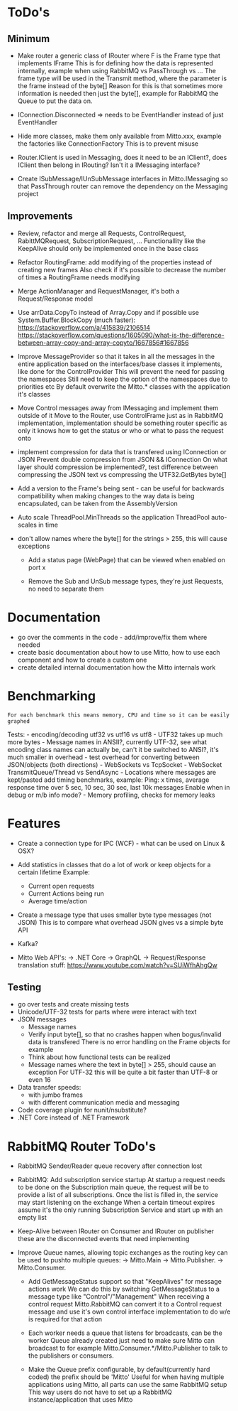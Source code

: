 # ToDo's

## Minimum

  - Make router a generic class of IRouter<F> where F is the Frame type that implements IFrame
    This is for defining how the data is represented internally, example when using RabbitMQ vs PassThrough vs ...
    The frame type will be used in the Transmit method, where the parameter is the frame instead of the byte[]
    Reason for this is that sometimes more information is needed then just the byte[], example for RabbitMQ the
    Queue to put the data on.

  - IConnection.Disconnected => needs to be EventHandler<IClientConnection> instead of just EventHandler

  - Hide more classes, make them only available from Mitto.xxx, example the factories like ConnectionFactory
    This is to prevent misuse

  - Router.IClient is used in Messaging, does it need to be an IClient?, does IClient then belong in IRouting?
    Isn't it a IMessaging interface?

 - Create ISubMessage/IUnSubMessage interfaces in Mitto.IMessaging so that PassThrough router can remove
   the dependency on the Messaging project

## Improvements

  - Review, refactor and merge all Requests, ControlRequest, RabittMQRequest, SubscriptionRequest, ...
    Functionallity like the KeepAlive should only be implemented once in the base class

  - Refactor RoutingFrame: add modifying of the properties instead of creating new frames
    Also check if it's possible to decrease the number of times a RoutingFrame needs modifying

  - Merge ActionManager and RequestManager, it's both a Request/Response model

  - Use arrData.CopyTo instead of Array.Copy and if possible use System.Buffer.BlockCopy (much faster):
    https://stackoverflow.com/a/415839/2106514
    https://stackoverflow.com/questions/1605090/what-is-the-difference-between-array-copy-and-array-copyto/1667856#1667856

  - Improve MessageProvider so that it takes in all the messages in the entire application based on the
    interfaces/base classes it implements, like done for the ControlProvider
    This will prevent the need for passing the namespaces
    Still need to keep the option of the namespaces due to priorities etc
    By default overwrite the Mitto.* classes with the application it's classes

  - Move Control messages away from IMessaging and implement them outside of it
    Move to the Router, use ControlFrame just as in RabbitMQ implementation, implementation
    should be something router specific as only it knows how to get the status or who or what
    to pass the request onto

  - implement compression for data that is transfered using IConnection or JSON
    Prevent double compression from JSON && IConnection
    On what layer should compression be implemented?, test difference between
    compressing the JSON text vs compressing the UTF32.GetBytes byte[]


  - Add a version to the Frame's being sent - can be useful for backwards compatibility when making changes
    to the way data is being encapsulated, can be taken from the AssemblyVersion

  - Auto scale ThreadPool.MinThreads so the application ThreadPool auto-scales in time

  - don't allow  names where the byte[] for the strings > 255, this will cause exceptions

    - Add a status page (WebPage) that can be viewed when enabled on port x

    - Remove the Sub and UnSub message types, they're just Requests, no need to separate them

# Documentation

  - go over the comments in the code - add/improve/fix them where needed
  - create basic documentation about how to use Mitto, how to use each component and how to create a custom one
  - create detailed internal documentation how the Mitto internals work

# Benchmarking
    For each benchmark this means memory, CPU and time so it can be easily graphed

  Tests:
      - encoding/decoding utf32 vs utf16 vs utf8 - UTF32 takes up much more bytes
    - Message names in ANSII?, currently UTF-32, see what encoding class names can actually be, can't it
    be switched to ANSI?, it's much smaller in overhead
    - test overhead for converting between JSON/objects (both directions)
    - WebSockets vs TcpSocket
    - WebSocket TransmitQueue/Thread vs SendAsync
    - Locations where messages are kept/pasted add timing benchmarks, example:
          Ping: x times, average response time over 5 sec, 10 sec, 30 sec, last 10k messages
      Enable when in debug or m/b info mode?
    - Memory profiling, checks for memory leaks

# Features
  - Create a connection type for IPC (WCF) - what can be used on Linux & OSX?

  - Add statistics in classes that do a lot of work or keep objects for a certain lifetime
    Example:
    - Current open requests
    - Current Actions being run
    - Average time/action<T>

  - Create a message type that uses smaller byte type messages (not JSON)
    This is to compare what overhead JSON gives vs a simple byte API

  - Kafka?

  - Mitto Web API's:
    -> .NET Core
  -> GraphQL
  -> Request/Response translation stuff: https://www.youtube.com/watch?v=SUiWfhAhgQw

## Testing
  - go over tests and create missing tests
  - Unicode/UTF-32 tests for parts where were interact with text
  - JSON messages
    - Message names
    - Verify input byte[], so that no crashes happen when bogus/invalid data is transfered
      There is no error handling on the Frame objects for example
    - Think about how functional tests can be realized
    - Message names where the text in byte[] > 255, should cause an exception
      For UTF-32 this will be quite a bit faster than UTF-8 or even 16
  - Data transfer speeds:
    - with jumbo frames
    - with different communication media and messaging
  - Code coverage plugin for nunit/nsubstitute?
  - .NET Core instead of .NET Framework



# RabbitMQ Router ToDo's


  - RabbitMQ Sender/Reader queue recovery after connection lost

  - RabbitMQ: Add subscription service startup
    At startup a request needs to be done on the Subscription main queue, the request will be to provide a list
    of all subscriptions. Once the list is filled in, the service may start listening on the exchange
    When a certain timeout expires assume it's the only running Subscription Service and start up with an empty list

  - Keep-Alive between IRouter on Consumer and IRouter on publisher
      these are the disconnected events that need implementing

  - Improve Queue names, allowing topic exchanges as the routing key can be used to pushto multiple queues:
      -> Mitto.Main
      -> Mitto.Publisher.<ID>
      -> Mitto.Consumer.<ID>

    - Add GetMessageStatus support so that "KeepAlives" for message actions work
      We can do this by switching GetMessageStatus to a message type like "Control"/"Management"
      When receiving a control request Mitto.RabbitMQ can convert it to a Control request message
      and use it's own control interface implementation to do w/e is required for that action

    - Each worker needs a queue that listens for broadcasts, can be the worker Queue already created
      just need to make sure Mitto can broadcast to for example Mitto.Consumer.*/Mitto.Publisher to
      talk to the publishers or consumers.


    - Make the Queue prefix configurable, by default(currently hard coded) the prefix should be 'Mitto'
      Useful for when having multiple applications using Mitto, all parts can use the same RabbitMQ setup
      This way users do not have to set up a RabbitMQ instance/application that uses Mitto